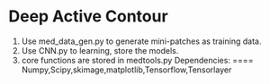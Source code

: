 Deep Active Contour
===
1. Use med_data_gen.py to generate mini-patches as training data.
2. Use CNN.py to learning, store the models. 
3. core functions are stored in medtools.py
Dependencies:
====
Numpy,Scipy,skimage,matplotlib,Tensorflow,Tensorlayer
